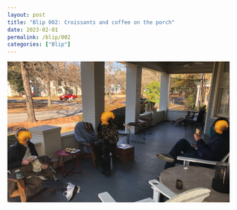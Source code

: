 ```yaml
---
layout: post
title: "Blip 002: Croissants and coffee on the porch"
date: 2023-02-01
permalink: /blip/002
categories: ["Blip"]
---
```


![[three humans enjoying baked goods](/images/croissants-on-the-porch.png)](/images/croissants-on-the-porch.png)


